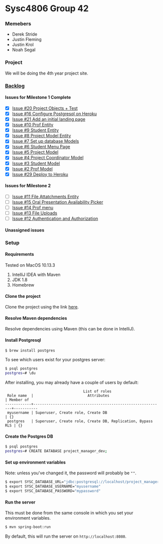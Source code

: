 # Sysc4806 Group 42
### Memebers
- Derek Stride
- Justin Fleming
- Justin Krol
- Noah Segal

### Project
We will be doing the 4th year project site.

### [Backlog](https://github.com/JFleming4/FourthYearProjectSite/projects/1#column-2280177)
#### Issues for Milestone 1 Complete
- [x] [Issue #20 Project Objects + Test](https://github.com/JFleming4/FourthYearProjectSite/pull/20)
- [x] [Issue #16 Configure Postgresql on Heroku](https://github.com/JFleming4/FourthYearProjectSite/issues/16)
- [x] [Issue #21 Add an initial landing page](https://github.com/JFleming4/FourthYearProjectSite/issues/21)
- [x] [Issue #10 Prof Entity](https://github.com/JFleming4/FourthYearProjectSite/issues/10)
- [x] [Issue #9 Student Entity](https://github.com/JFleming4/FourthYearProjectSite/issues/9)
- [x] [Issue #8 Project Model Entity](https://github.com/JFleming4/FourthYearProjectSite/issues/8)
- [x] [Issue #7 Set up database Models](https://github.com/JFleming4/FourthYearProjectSite/issues/7)
- [x] [Issue #6 Student Menu Page](https://github.com/JFleming4/FourthYearProjectSite/issues/6)    
- [x] [Issue #5 Project Model](https://github.com/JFleming4/FourthYearProjectSite/issues/5)
- [x] [Issue #4 Project Coordinator Model](https://github.com/JFleming4/FourthYearProjectSite/issues/4)
- [x] [Issue #3 Student Model](https://github.com/JFleming4/FourthYearProjectSite/issues/3)
- [x] [Issue #2 Prof Model](https://github.com/JFleming4/FourthYearProjectSite/issues/2)
- [x] [Issue #29 Deploy to Heroku](https://github.com/JFleming4/FourthYearProjectSite/issues/29)
#### Issues for Milestone 2
- [ ] [Issue #11 File Attatchments Entity](https://github.com/JFleming4/FourthYearProjectSite/issues/11)
- [ ] [Issue #15 Oral Presentation Availability Picker](https://github.com/JFleming4/FourthYearProjectSite/issues/15)
- [ ] [Issue #14 Prof menu](https://github.com/JFleming4/FourthYearProjectSite/issues/14)
- [ ] [Issue #13 File Uploads](https://github.com/JFleming4/FourthYearProjectSite/issues/13)
- [ ] [Issue #12 Authentication and Authorization](https://github.com/JFleming4/FourthYearProjectSite/issues/12)
#### Unassigned issues


### Setup

#### Requirements
Tested on MacOS 10.13.3
1. IntelliJ IDEA with Maven
2. JDK 1.8
3. Homebrew

#### Clone the project
Clone the project using the link [here](https://github.com/JFleming4/FourthYearProjectSite).

#### Resolve Maven dependencies
Resolve dependencies using Maven (this can be done in IntelliJ).

#### Install Postgresql

```bash
$ brew install postgres
```

To see which users exist for your postgres server:
```bash
$ psql postgres
postgres=# \du
```
After installing, you may already have a couple of users by default:
```
                                    List of roles
 Role name  |                         Attributes                         | Member of
------------+------------------------------------------------------------+-----------
 myusername | Superuser, Create role, Create DB                          | {}
 postgres   | Superuser, Create role, Create DB, Replication, Bypass RLS | {}
```

#### Create the Postgres DB

```bash
$ psql postgres
postgres=# CREATE DATABASE project_manager_dev;
```

#### Set up environment variables
Note: unless you've changed it, the password will probably be `""`.

```bash
$ export SYSC_DATABASE_URL="jdbc:postgresql://localhost/project_manager_dev"
$ export SYSC_DATABASE_USERNAME="myusername"
$ export SYSC_DATABASE_PASSWORD="mypassword"
```

#### Run the server
This must be done from the same console in which you set your environment variables.

```bash
$ mvn spring-boot:run
```

By default, this will run the server on `http://localhost:8080`.
